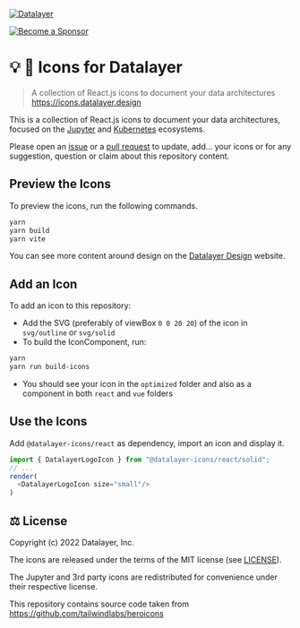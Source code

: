 [![Datalayer](https://assets.datalayer.design/datalayer-25.svg)](https://datalayer.io)

[![Become a Sponsor](https://img.shields.io/static/v1?label=Become%20a%20Sponsor&message=%E2%9D%A4&logo=GitHub&style=flat&color=1ABC9C)](https://github.com/sponsors/datalayer)

# 💡 🎉 Icons for Datalayer

> A collection of React.js icons to document your data architectures https://icons.datalayer.design

This is a collection of React.js icons to document your data architectures, focused on the [Jupyter](https://jupyter.org) and [Kubernetes](https://kubernetes.io) ecosystems.

Please open an [issue](https://github.com/datalayer/icons/issues) or a [pull request](https://github.com/datalayer/icons/pulls) to update, add... your icons or for any suggestion, question or claim about this repository content.

## Preview the Icons

To preview the icons, run the following commands.

```bash
yarn
yarn build
yarn vite
```

You can see more content around design on the [Datalayer Design](https://datalayer.design) website.

## Add an Icon

To add an icon to this repository:

- Add the SVG (preferably of viewBox `0 0 20 20`) of the icon in `svg/outline` or `svg/solid`
- To build the IconComponent, run:

```bash
yarn
yarn run build-icons
```

- You should see your icon in the `optimized` folder and also as a component in both `react` and `vue` folders

## Use the Icons

Add `@datalayer-icons/react` as dependency, import an icon and display it.

```typescript
import { DatalayerLogoIcon } from "@datalayer-icons/react/solid";
// ...
render(
  <DatalayerLogoIcon size="small"/>
)
```

## ⚖️ License

Copyright (c) 2022 Datalayer, Inc.

The icons are released under the terms of the MIT license (see [LICENSE](./LICENSE)).

The Jupyter and 3rd party icons are redistributed for convenience under their respective license.

This repository contains source code taken from https://github.com/tailwindlabs/heroicons